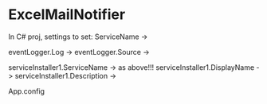 # ExcelMailNotifier

In C# proj, settings to set:
ServiceName -> 

eventLogger.Log -> 
eventLogger.Source -> 

serviceInstaller1.ServiceName -> as above!!!
serviceInstaller1.DisplayName -> 
serviceInstaller1.Description -> 

App.config